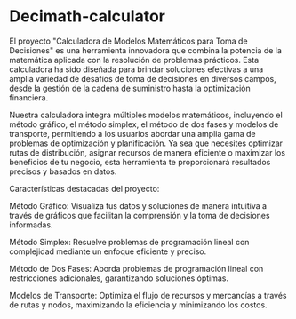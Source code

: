 # Decimath-calculator
El proyecto "Calculadora de Modelos Matemáticos para Toma de Decisiones" es una herramienta innovadora que combina la potencia de la matemática aplicada con la resolución de problemas prácticos. Esta calculadora ha sido diseñada para brindar soluciones efectivas a una amplia variedad de desafíos de toma de decisiones en diversos campos, desde la gestión de la cadena de suministro hasta la optimización financiera.

Nuestra calculadora integra múltiples modelos matemáticos, incluyendo el método gráfico, el método simplex, el método de dos fases y modelos de transporte, permitiendo a los usuarios abordar una amplia gama de problemas de optimización y planificación. Ya sea que necesites optimizar rutas de distribución, asignar recursos de manera eficiente o maximizar los beneficios de tu negocio, esta herramienta te proporcionará resultados precisos y basados en datos.

Características destacadas del proyecto:

Método Gráfico: Visualiza tus datos y soluciones de manera intuitiva a través de gráficos que facilitan la comprensión y la toma de decisiones informadas.

Método Simplex: Resuelve problemas de programación lineal con complejidad mediante un enfoque eficiente y preciso.

Método de Dos Fases: Aborda problemas de programación lineal con restricciones adicionales, garantizando soluciones óptimas.

Modelos de Transporte: Optimiza el flujo de recursos y mercancías a través de rutas y nodos, maximizando la eficiencia y minimizando los costos.
